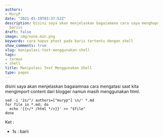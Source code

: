 ```yaml
---
authors:
- MuryP
date: "2021-01-19T03:37:52Z"
description: Disini saya akan menjelaskan bagaiamana cara saya menghapus beberapa
  bariis
draft: false
image: img/none.min.png
keywords: cara hapus ptext pada baris tertentu dengan shell
show_comments: true
slug: manipulasi-text-menggunakan-shell
tags:
- termux
- shell
title: Manipulasi Text Menggunakan Shell
type: pages
---
```

 

disini saya akan menjelaskan bagaiamnaa cara mengatasi saat kita mengimport content dari blogger namun masih menggunakan html.

```
sed -i '2s/^/ authors=["muryp"] \n/' *.md
for file in *.md; do
  echo '{{</* /html */>}}' >> "$file"
done
```

Ket :
- 1s : barii 
